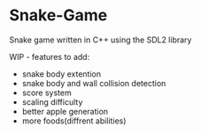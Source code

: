 # Snake-Game
Snake game written in C++ using the SDL2 library 

WIP - features to add:
 - snake body extention
 - snake body and wall collision detection
 - score system
 - scaling difficulty
 - better apple generation
 - more foods(diffrent abilities)
